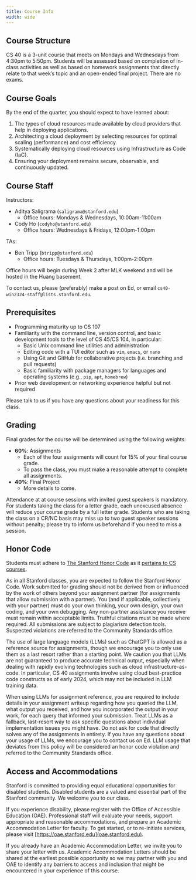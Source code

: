 ```yaml
---
title: Course Info
width: wide
---
```


## Course Structure

CS 40 is a 3-unit course that meets on Mondays and Wednesdays from 4:30pm to 5:50pm. Students will be assessed based on completion of in-class activities as well as based on homework assignments that directly relate to that week’s topic and an open-ended final project. There are no exams.

## Course Goals

By the end of the quarter, you should expect to have learned about:

1. The types of cloud resources made available by cloud providers that help in deploying applications.
2. Architecting a cloud deployment by selecting resources for optimal scaling (performance) and cost efficiency.
3. Systematically deploying cloud resources using Infrastructure as Code (IaC).
4. Ensuring your deployment remains secure, observable, and continuously updated.

## Course Staff

Instructors:

* Aditya Saligrama (`saligrama@stanford.edu`)
  - Office hours: Mondays & Wednesdays, 10:00am-11:00am
* Cody Ho (`codyho@stanford.edu`)
  - Office hours: Wednesdays & Fridays, 12:00pm-1:00pm

TAs:

* Ben Tripp (`btripp@stanford.edu`)
  - Office hours: Tuesdays & Thursdays, 1:00pm-2:00pm

Office hours will begin during Week 2 after MLK weekend and will be hosted in the Huang basement.

To contact us, please (preferably) make a post on Ed, or email `cs40-win2324-staff@lists.stanford.edu`.

## Prerequisites

* Programming maturity up to CS 107
* Familiarity with the command line, version control, and basic development tools to the level of CS 45/CS 104, in particular:
  - Basic Unix command line utilities and administration
  - Editing code with a TUI editor such as `vim`, `emacs`, or `nano`
  - Using Git and GitHub for collaborative projects (i.e. branching and pull requests)
  - Basic familiarity with package managers for languages and operating systems (e.g., `pip`, `apt`, `homebrew`)
* Prior web development or networking experience helpful but not required

Please talk to us if you have any questions about your readiness for this class.

## Grading

Final grades for the course will be determined using the following weights:

* **60%**: Assignments
  - Each of the four assignments will count for 15% of your final course grade.
  - To pass the class, you must make a reasonable attempt to complete all assignments.
* **40%**: Final Project
  - More details to come.

Attendance at at course sessions with invited guest speakers is mandatory. For students taking the class for a letter grade, each unexcused absence will reduce your course grade by a full letter grade. Students who are taking the class on a CR/NC basis may miss up to two guest speaker sessions without penalty; please try to inform us beforehand if you need to miss a session.

## Honor Code

Students must adhere to [The Stanford Honor Code](https://communitystandards.stanford.edu/policies-and-guidance/honor-code) as it [pertains to CS courses](http://web.stanford.edu/class/archive/cs/cs106b/cs106b.1164/handouts/honor-code.pdf).

As in all Stanford classes, you are expected to follow the Stanford Honor Code. Work submitted for grading should not be derived from or influenced by the work of others beyond your assignment partner (for assignments that allow submission with a partner). You (and if applicable, collectively with your partner) must do your own thinking, your own design, your own coding, and your own debugging. Any non-partner assistance you receive must remain within acceptable limits. Truthful citations must be made where required. All submissions are subject to plagiarism detection tools. Suspected violations are referred to the Community Standards office.

The use of large language models (LLMs) such as ChatGPT is allowed as a reference source for assignments, though we encourage you to only use them as a last resort rather than a starting point. We caution you that LLMs are not guaranteed to produce accurate technical output, especially when dealing with rapidly evolving technologies such as cloud infrastructure-as-code. In particular, CS 40 assignments involve using cloud best-practice code constructs as of early 2024, which may not be included in LLM training data.

When using LLMs for assignment reference, you are required to include details in your assignment writeup regarding how you queried the LLM, what output you received, and how you incorporated the output in your work, for each query that informed your submission. Treat LLMs as a fallback, last-resort way to ask specific questions about individual implementation issues you might have. Do not ask for code that directly solves any of the assignments in entirety. If you have any questions about your usage of LLMs, we encourage you to contact us on Ed. LLM usage that deviates from this policy will be considered an honor code violation and referred to the Community Standards office.

## Access and Accommodations

Stanford is committed to providing equal educational opportunities for disabled students. Disabled students are a valued and essential part of the Stanford community. We welcome you to our class.

If you experience disability, please register with the Office of Accessible Education (OAE). Professional staff will evaluate your needs, support appropriate and reasonable accommodations, and prepare an Academic Accommodation Letter for faculty. To get started, or to re-initiate services, please visit [https://oae.stanford.edu](oae.stanford.edu).

If you already have an Academic Accommodation Letter, we invite you to share your letter with us. Academic Accommodation Letters should be shared at the earliest possible opportunity so we may partner with you and OAE to identify any barriers to access and inclusion that might be encountered in your experience of this course.